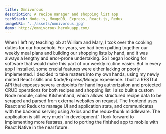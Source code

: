 ```yaml
---
title: Omnivorous
description: A recipe manager and shopping list app
techStack: Node.js, MongoDB, Express, React.js, Redux
imageURL: '../assets/omnivorous.jpg'
demo: http://omnivorous.herokuapp.com/
---
```


When I left my teaching job at William and Mary, I took over the cooking duties for our household. For years, we had been putting together our weekly meal plans and building our shopping lists by hand, and it was always a lengthy and error-prone undertaking. So I began looking for software that would make this part of our weekly routine easier. But in every app I installed, some crucial features were either lacking or poorly implemented. I decided to take matters into my own hands, using my newly minted React skills and Node/Express/Mongo experience. I built a RESTful API that exposes several endpoints for handling authorization and protected CRUD operations for both recipes and shopping list. I also built a custom Node module, called Kitchenhand, which allows structured recipe data to be scraped and parsed from external websites on request. The frontend uses React and Redux to manage UI and application state, and communicates with the backend serving using Axios and the redux-thunk middleware. The application is still very much 'in development.' I look forward to implementing more features, and to porting the finished app to mobile with React Native in the near future.